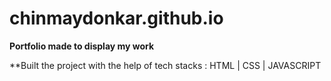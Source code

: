 # chinmaydonkar.github.io

**Portfolio made to display my work**

**Built the project with the help of tech stacks : HTML | CSS | JAVASCRIPT

